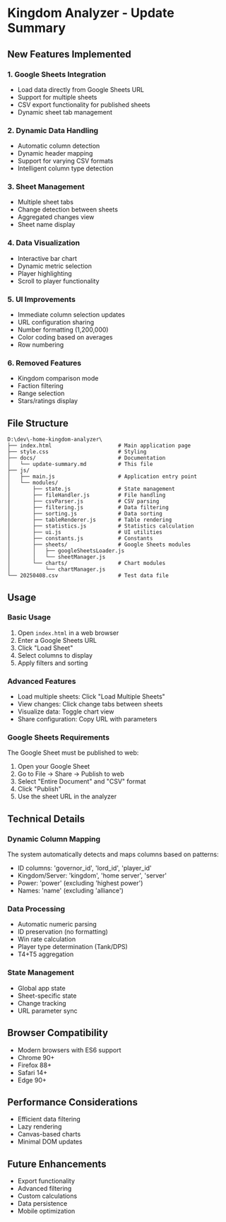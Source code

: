 # Kingdom Analyzer - Update Summary

## New Features Implemented

### 1. Google Sheets Integration
- Load data directly from Google Sheets URL
- Support for multiple sheets
- CSV export functionality for published sheets
- Dynamic sheet tab management

### 2. Dynamic Data Handling
- Automatic column detection
- Dynamic header mapping
- Support for varying CSV formats
- Intelligent column type detection

### 3. Sheet Management
- Multiple sheet tabs
- Change detection between sheets
- Aggregated changes view
- Sheet name display

### 4. Data Visualization
- Interactive bar chart
- Dynamic metric selection
- Player highlighting
- Scroll to player functionality

### 5. UI Improvements
- Immediate column selection updates
- URL configuration sharing
- Number formatting (1,200,000)
- Color coding based on averages
- Row numbering

### 6. Removed Features
- Kingdom comparison mode
- Faction filtering
- Range selection
- Stars/ratings display

## File Structure
```
D:\dev\-home-kingdom-analyzer\
├── index.html                     # Main application page
├── style.css                      # Styling
├── docs/                          # Documentation
│   └── update-summary.md          # This file
├── js/
│   ├── main.js                    # Application entry point
│   └── modules/
│       ├── state.js               # State management
│       ├── fileHandler.js         # File handling
│       ├── csvParser.js           # CSV parsing
│       ├── filtering.js           # Data filtering
│       ├── sorting.js             # Data sorting
│       ├── tableRenderer.js       # Table rendering
│       ├── statistics.js          # Statistics calculation
│       ├── ui.js                  # UI utilities
│       ├── constants.js           # Constants
│       ├── sheets/                # Google Sheets modules
│       │   ├── googleSheetsLoader.js
│       │   └── sheetManager.js
│       └── charts/                # Chart modules
│           └── chartManager.js
└── 20250408.csv                   # Test data file
```

## Usage

### Basic Usage
1. Open `index.html` in a web browser
2. Enter a Google Sheets URL
3. Click "Load Sheet"
4. Select columns to display
5. Apply filters and sorting

### Advanced Features
- Load multiple sheets: Click "Load Multiple Sheets"
- View changes: Click change tabs between sheets
- Visualize data: Toggle chart view
- Share configuration: Copy URL with parameters

### Google Sheets Requirements
The Google Sheet must be published to web:
1. Open your Google Sheet
2. Go to File → Share → Publish to web
3. Select "Entire Document" and "CSV" format
4. Click "Publish"
5. Use the sheet URL in the analyzer

## Technical Details

### Dynamic Column Mapping
The system automatically detects and maps columns based on patterns:
- ID columns: 'governor_id', 'lord_id', 'player_id'
- Kingdom/Server: 'kingdom', 'home server', 'server'
- Power: 'power' (excluding 'highest power')
- Names: 'name' (excluding 'alliance')

### Data Processing
- Automatic numeric parsing
- ID preservation (no formatting)
- Win rate calculation
- Player type determination (Tank/DPS)
- T4+T5 aggregation

### State Management
- Global app state
- Sheet-specific state
- Change tracking
- URL parameter sync

## Browser Compatibility
- Modern browsers with ES6 support
- Chrome 90+
- Firefox 88+
- Safari 14+
- Edge 90+

## Performance Considerations
- Efficient data filtering
- Lazy rendering
- Canvas-based charts
- Minimal DOM updates

## Future Enhancements
- Export functionality
- Advanced filtering
- Custom calculations
- Data persistence
- Mobile optimization
